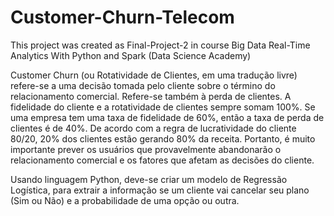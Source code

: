 # Customer-Churn-Telecom
This project was created as Final-Project-2 in course Big Data Real-Time Analytics With Python and Spark (Data Science Academy)

Customer Churn (ou Rotatividade de Clientes, em uma tradução livre) refere-se a uma decisão tomada pelo cliente sobre o término do relacionamento comercial. Refere-se também à perda de clientes. A fidelidade do cliente e a rotatividade de clientes sempre somam 100%. Se uma empresa tem uma taxa de fidelidade de 60%, então a taxa de perda de clientes é de 40%. De acordo com a regra de lucratividade do cliente 80/20, 20% dos clientes estão gerando 80% da receita. Portanto, é muito importante prever os usuários que provavelmente
abandonarão o relacionamento comercial e os fatores que afetam as decisões do cliente.

Usando linguagem Python, deve-se criar um modelo de Regressão Logística, para extrair a informação se um cliente vai cancelar seu plano (Sim ou Não) e a probabilidade de uma opção ou outra.

